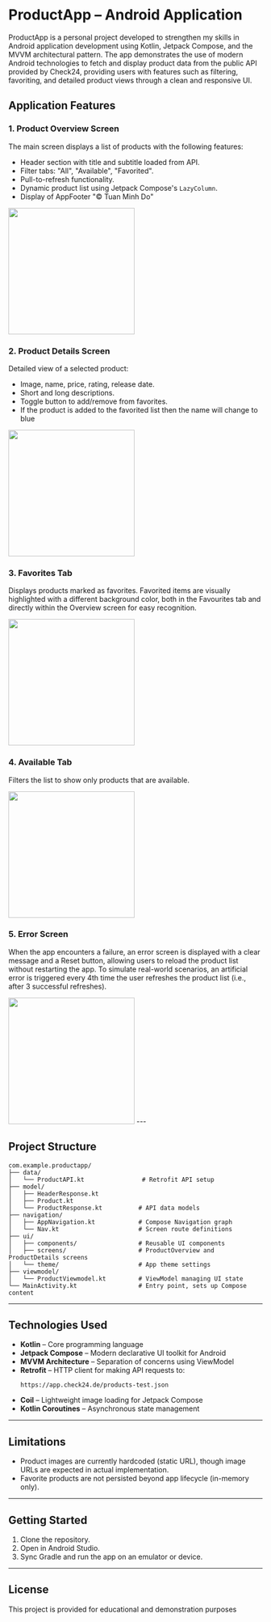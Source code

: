 # ProductApp – Android Application

ProductApp is a personal project developed to strengthen my skills in Android application development using Kotlin, Jetpack Compose, and the MVVM architectural pattern. The app demonstrates the use of modern Android technologies to fetch and display product data from the public API provided by Check24, providing users with features such as filtering, favoriting, and detailed product views through a clean and responsive UI.

##  Application Features

### 1. Product Overview Screen
The main screen displays a list of products with the following features:
- Header section with title and subtitle loaded from API.
- Filter tabs: "All", "Available", "Favorited".
- Pull-to-refresh functionality.
- Dynamic product list using Jetpack Compose's `LazyColumn`.
- Display of AppFooter "© Tuan Minh Do"
<img src="app/public/assets/screenshots/ProductOverview.png" width="250"/>

### 2. Product Details Screen
Detailed view of a selected product:
- Image, name, price, rating, release date.
- Short and long descriptions.
- Toggle button to add/remove from favorites.
- If the product is added to the favorited list then the name will change to blue
<img src="app/public/assets/screenshots/ProductDetails.png" width="250"/>

### 3. Favorites Tab
Displays products marked as favorites. Favorited items are visually highlighted with a different background color, both in the Favourites tab and directly within the Overview screen for easy recognition.

<img src="app/public/assets/screenshots/Favourites.png" width="250"/>

### 4. Available Tab
Filters the list to show only products that are available.

<img src="app/public/assets/screenshots/Available.png" width="250"/>

### 5. Error Screen
When the app encounters a failure, an error screen is displayed with a clear message and a Reset button, allowing users to reload the product list without restarting the app.
To simulate real-world scenarios, an artificial error is triggered every 4th time the user refreshes the product list (i.e., after 3 successful refreshes). 

<img src="app/public/assets/screenshots/Error.png" width="250"/>
---

##  Project Structure

```
com.example.productapp/
├── data/
│   └── ProductAPI.kt                # Retrofit API setup
├── model/
│   ├── HeaderResponse.kt
│   ├── Product.kt
│   └── ProductResponse.kt          # API data models
├── navigation/
│   ├── AppNavigation.kt            # Compose Navigation graph
│   └── Nav.kt                      # Screen route definitions
├── ui/
│   ├── components/                 # Reusable UI components
│   ├── screens/                    # ProductOverview and ProductDetails screens
│   └── theme/                      # App theme settings
├── viewmodel/
│   └── ProductViewmodel.kt         # ViewModel managing UI state
└── MainActivity.kt                 # Entry point, sets up Compose content
```

---

## Technologies Used

- **Kotlin** – Core programming language
- **Jetpack Compose** – Modern declarative UI toolkit for Android
- **MVVM Architecture** – Separation of concerns using ViewModel
- **Retrofit** – HTTP client for making API requests to:
  ```
  https://app.check24.de/products-test.json
  ```
- **Coil** – Lightweight image loading for Jetpack Compose
- **Kotlin Coroutines** – Asynchronous state management

---

## Limitations

- Product images are currently hardcoded (static URL), though image URLs are expected in actual implementation.
- Favorite products are not persisted beyond app lifecycle (in-memory only).

---

## Getting Started

1. Clone the repository.
2. Open in Android Studio.
3. Sync Gradle and run the app on an emulator or device.

---

## License

This project is provided for educational and demonstration purposes

